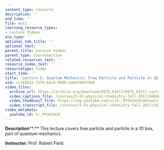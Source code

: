 ```yaml
---
content_type: resource
description: ''
end_time: ''
file: null
learning_resource_types:
- Lecture Videos
ocw_type: ''
optional_tab_title: ''
optional_text: ''
parent_title: Lecture Videos
parent_type: CourseSection
related_resources_text: ''
resource_index_text: ''
resourcetype: Video
start_time: ''
title: 'Lecture 5: Quantum Mechanics: Free Particle and Particle in 1D box'
uid: ccc65b12-31f6-6ac8-9809-ea64fd0279a8
video_files:
  archive_url: https://archive.org/download/MIT5.61F17/MIT5_61F17_Lecture_05_300k.mp4
  video_captions_file: /courses/5-61-physical-chemistry-fall-2017/840d63705c6b5efcb06c4dff103234cb_S-_PFdnImLM.vtt
  video_thumbnail_file: https://img.youtube.com/vi/S-_PFdnImLM/default.jpg
  video_transcript_file: /courses/5-61-physical-chemistry-fall-2017/332e820ae6c1f245432ad9751b841a86_S-_PFdnImLM.pdf
video_metadata:
  youtube_id: S-_PFdnImLM
---
```


**Description****:** This lecture covers free particle and particle in a 1D box, part of quantum mechanics.

**Instructor:** Prof. Robert Field